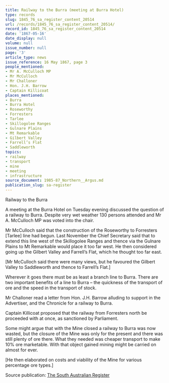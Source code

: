 ```yaml
---
title: Railway to the Burra (meeting at Burra Hotel)
type: records
slug: 1845_76_sa_register_content_20514
url: /records/1845_76_sa_register_content_20514/
record_id: 1845_76_sa_register_content_20514
date: '1867-05-16'
date_display: null
volume: null
issue_number: null
page: '3'
article_type: news
issue_reference: 16 May 1867, page 3
people_mentioned:
- Mr A. McCulloch MP
- Mr McCulloch
- Mr Challoner
- Hon. J.H. Barrow
- Captain Killicoat
places_mentioned:
- Burra
- Burra Hotel
- Roseworthy
- Forresters
- Tarlee
- Skillogolee Ranges
- Gulnare Plains
- Mt Remarkable
- Gilbert Valley
- Farrell’s Flat
- Saddleworth
topics:
- railway
- transport
- mine
- meeting
- infrastructure
source_document: 1985-87_Northern__Argus.md
publication_slug: sa-register
---
```


Railway to the Burra

A meeting at the Burra Hotel on Tuesday evening discussed the question of a railway to Burra.  Despite very wet weather 130 persons attended and Mr A. McCulloch MP was voted into the chair.

Mr McCulloch said that the construction of the Roseworthy to Forresters [Tarlee] line had begun.  Last November the Chief Secretary said that to extend this line west of the Skillogolee Ranges and thence via the Gulnare Plains to Mt Remarkable would place it too far west.  He then considered going up the Gilbert Valley and Farrell’s Flat, which he thought too far east.

[Mr McCulloch said there were many views, but he favoured the Gilbert Valley to Saddleworth and thence to Farrell’s Flat.]

Wherever it goes there must be as least a branch line to Burra.  There are two important benefits of a line to Burra – the quickness of the transport of ore and the speed in the transport of stock.

Mr Challoner read a letter from Hon. J.H. Barrow alluding to support in the Advertiser, and the Chronicle for a railway to Burra.

Captain Killicoat proposed that the railway from Forresters north be proceeded with at once, as sanctioned by Parliament.

Some might argue that with the Mine closed a railway to Burra was now wasted, but the closure of the Mine was only for the present and there was still plenty of ore there.  What they needed was cheaper transport to make 10% ore marketable.  With that object gained mining might be carried on almost for ever.

[He then elaborated on costs and viability of the Mine for various percentage ore types.]

Source publication: [The South Australian Register](/publications/sa-register/)
